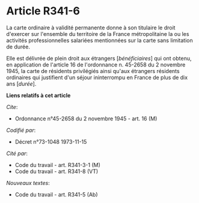 # Article R341-6

La carte ordinaire à validité permanente donne à son titulaire le droit d'exercer sur l'ensemble du territoire de la France
métropolitaine la ou les activités professionnelles salariées mentionnées sur la carte sans limitation de durée.

Elle est délivrée de plein droit aux étrangers [*bénéficiaires*] qui ont obtenu, en application de l'article 16 de
l'ordonnance n. 45-2658 du 2 novembre 1945, la carte de résidents privilégiés ainsi qu'aux étrangers résidents ordinaires qui
justifient d'un séjour ininterrompu en France de plus de dix ans [*durée*].

**Liens relatifs à cet article**

_Cite_:

  - Ordonnance n°45-2658 du 2 novembre 1945 - art. 16 (M)

_Codifié par_:

  - Décret n°73-1048 1973-11-15

_Cité par_:

  - Code du travail - art. R341-3-1 (M)
  - Code du travail - art. R341-8 (VT)

_Nouveaux textes_:

  - Code du travail - art. R341-5 (Ab)

